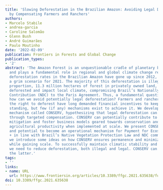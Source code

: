 ```yaml
---
title: 'Slowing Deforestation in the Brazilian Amazon: Avoiding Legal Deforestation
  by Compensating Farmers and Ranchers'
authors:
- Marcelo Stabile
- andrea-garcia
- Caroline Salomão
- Glenn Bush
- André Guimarães
- Paulo Moutinho
date: '2022-02-09'
publication: Frontiers in Forests and Global Change
publication_types:
- '2'
abstract: 'The Amazon Forest is an unquestionable cradle of planetary biological diversity
  and plays a fundamental role in regional and global climate change regulation. Annual
  deforestation rates in the Brazilian Amazon have gone up since 2012, presenting
  a grim scenario for 2021. The majority of this deforestation is illegal, but a significant
  proportion, 11.3 million hectares of forest in privately owned land, can be legally
  deforested and impact local climate, compromising Brazil’s Nationally Determined
  Contribution (NDC) to the Paris Agreement. Thus, a fundamental question remains:
  how can we avoid potentially legal deforestation? Farmers and ranchers who have
  the right to deforest have long demanded financial incentives to keep their forests
  standing, but few (if any) mechanisms exist to achieve it. We developed a compensation
  mechanism called CONSERV, hypothesizing that legal deforestation can be avoided
  through targeted compensation. CONSERV can potentially contribute to climate change
  mitigation and foster business models geared towards conservation and increased
  agricultural productivity when implemented at scale. We present CONSERV’s concept
  and potential to become an operational mechanism for Payment for Ecosystem Services/REDD
  + in line with Brazil’s Native Vegetation Protection Law and NDC commitment. Furthermore,
  we introduce some ideas on how CONSERV ensures permanence and minimizes leakage
  while gaining scale. To successfully maintain climatic stability and ecosystems,
  we need to reduce deforestation, both illegal and legal. CONSERV can help us solve
  the latter.'
tags:
- ''
links:
- name: URL
  url: https://www.frontiersin.org/articles/10.3389/ffgc.2021.635638/full
doi: 10.3389/ffgc.2021.635638
---
```

